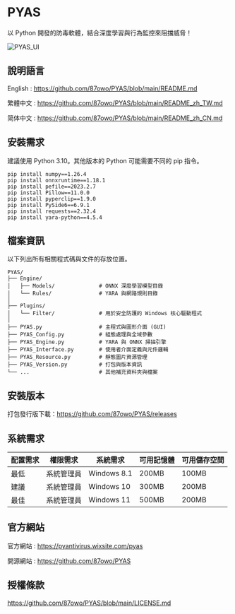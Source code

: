 # PYAS

以 Python 開發的防毒軟體，結合深度學習與行為監控來阻擋威脅！

![PYAS_UI](https://github.com/user-attachments/assets/68765836-7272-482f-b8cd-d8ba728d88ab)

## 說明語言

English : https://github.com/87owo/PYAS/blob/main/README.md

繁體中文 : https://github.com/87owo/PYAS/blob/main/README_zh_TW.md

简体中文 : https://github.com/87owo/PYAS/blob/main/README_zh_CN.md

## 安裝需求

建議使用 Python 3.10。其他版本的 Python 可能需要不同的 pip 指令。

```
pip install numpy==1.26.4
pip install onnxruntime==1.18.1
pip install pefile==2023.2.7
pip install Pillow==11.0.0
pip install pyperclip==1.9.0
pip install PySide6==6.9.1
pip install requests==2.32.4
pip install yara-python==4.5.4
```

## 檔案資訊

以下列出所有相關程式碼與文件的存放位置。

```
PYAS/
├── Engine/
│   ├── Models/              # ONNX 深度學習模型目錄
│   └── Rules/               # YARA 與網路規則目錄
│
├── Plugins/
│   └── Filter/              # 用於安全防護的 Windows 核心驅動程式
│
├── PYAS.py                  # 主程式與圖形介面 (GUI)
├── PYAS_Config.py           # 組態處理與全域參數
├── PYAS_Engine.py           # YARA 與 ONNX 掃描引擎
├── PYAS_Interface.py        # 使用者介面定義與元件邏輯
├── PYAS_Resource.py         # 靜態圖片資源管理
├── PYAS_Version.py          # 打包與版本資訊
└── ...                      # 其他補充資料夾與檔案
```

## 安裝版本

打包發行版下載：https://github.com/87owo/PYAS/releases

## 系統需求

| 配置需求 | 權限需求    | 系統需求        | 可用記憶體 | 可用儲存空間 |
| ---- | ------- | ----------- | ----- | ------ |
| 最低 | 系統管理員 | Windows 8.1 | 200MB | 100MB  |
| 建議 | 系統管理員 | Windows 10  | 300MB | 200MB  |
| 最佳 | 系統管理員 | Windows 11  | 500MB | 200MB  |

## 官方網站

官方網站 : https://pyantivirus.wixsite.com/pyas

開源網站 : https://github.com/87owo/PYAS

## 授權條款

https://github.com/87owo/PYAS/blob/main/LICENSE.md
